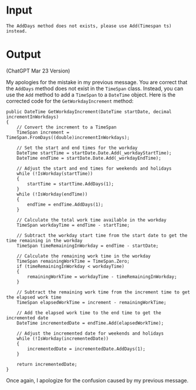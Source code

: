 # Input
```
The AddDays method does not exists, please use Add(Timespan ts) instead.
```

# Output
(ChatGPT Mar 23 Version)

My apologies for the mistake in my previous message. You are correct that the `AddDays` method does not exist in the `TimeSpan` class. Instead, you can use the `Add` method to add a `TimeSpan` to a `DateTime` object. Here is the corrected code for the `GetWorkdayIncrement` method:

```
public DateTime GetWorkdayIncrement(DateTime startDate, decimal incrementInWorkdays)
{
    // Convert the increment to a TimeSpan
    TimeSpan increment = TimeSpan.FromDays((double)incrementInWorkdays);

    // Set the start and end times for the workday
    DateTime startTime = startDate.Date.Add(_workdayStartTime);
    DateTime endTime = startDate.Date.Add(_workdayEndTime);

    // Adjust the start and end times for weekends and holidays
    while (!IsWorkday(startTime))
    {
        startTime = startTime.AddDays(1);
    }
    while (!IsWorkday(endTime))
    {
        endTime = endTime.AddDays(1);
    }

    // Calculate the total work time available in the workday
    TimeSpan workdayTime = endTime - startTime;

    // Subtract the workday start time from the start date to get the time remaining in the workday
    TimeSpan timeRemainingInWorkday = endTime - startDate;

    // Calculate the remaining work time in the workday
    TimeSpan remainingWorkTime = TimeSpan.Zero;
    if (timeRemainingInWorkday < workdayTime)
    {
        remainingWorkTime = workdayTime - timeRemainingInWorkday;
    }

    // Subtract the remaining work time from the increment time to get the elapsed work time
    TimeSpan elapsedWorkTime = increment - remainingWorkTime;

    // Add the elapsed work time to the end time to get the incremented date
    DateTime incrementedDate = endTime.Add(elapsedWorkTime);

    // Adjust the incremented date for weekends and holidays
    while (!IsWorkday(incrementedDate))
    {
        incrementedDate = incrementedDate.AddDays(1);
    }

    return incrementedDate;
}
```

Once again, I apologize for the confusion caused by my previous message.